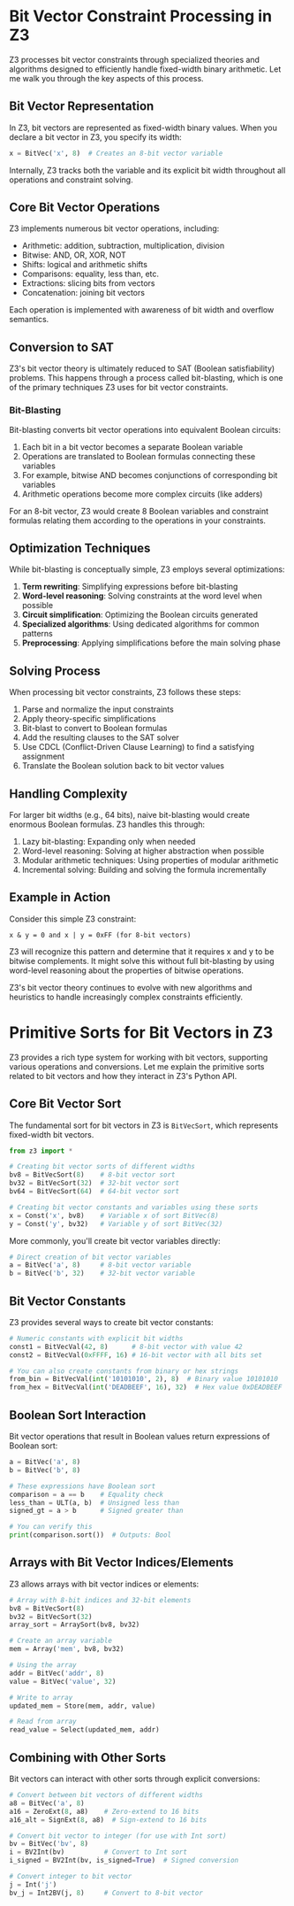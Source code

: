 # Bit Vector Constraint Processing in Z3

Z3 processes bit vector constraints through specialized theories and algorithms
designed to efficiently handle fixed-width binary arithmetic. Let me walk you 
through the key aspects of this process.

## Bit Vector Representation

In Z3, bit vectors are represented as fixed-width binary values. When you 
declare a bit vector in Z3, you specify its width:

```python
x = BitVec('x', 8)  # Creates an 8-bit vector variable
```

Internally, Z3 tracks both the variable and its explicit bit width throughout 
all operations and constraint solving.

## Core Bit Vector Operations

Z3 implements numerous bit vector operations, including:

- Arithmetic: addition, subtraction, multiplication, division
- Bitwise: AND, OR, XOR, NOT
- Shifts: logical and arithmetic shifts
- Comparisons: equality, less than, etc.
- Extractions: slicing bits from vectors
- Concatenation: joining bit vectors

Each operation is implemented with awareness of bit width and overflow 
semantics.

## Conversion to SAT

Z3's bit vector theory is ultimately reduced to SAT (Boolean satisfiability)
problems. This happens through a process called bit-blasting, which is one of
the primary techniques Z3 uses for bit vector constraints.

### Bit-Blasting

Bit-blasting converts bit vector operations into equivalent Boolean circuits:

1. Each bit in a bit vector becomes a separate Boolean variable
2. Operations are translated to Boolean formulas connecting these variables
3. For example, bitwise AND becomes conjunctions of corresponding bit variables
4. Arithmetic operations become more complex circuits (like adders)

For an 8-bit vector, Z3 would create 8 Boolean variables and constraint 
formulas relating them according to the operations in your constraints.

## Optimization Techniques

While bit-blasting is conceptually simple, Z3 employs several optimizations:

1. **Term rewriting**: Simplifying expressions before bit-blasting
2. **Word-level reasoning**: Solving constraints at the word level when possible
3. **Circuit simplification**: Optimizing the Boolean circuits generated
4. **Specialized algorithms**: Using dedicated algorithms for common patterns
5. **Preprocessing**: Applying simplifications before the main solving phase

## Solving Process

When processing bit vector constraints, Z3 follows these steps:

1. Parse and normalize the input constraints
2. Apply theory-specific simplifications
3. Bit-blast to convert to Boolean formulas
4. Add the resulting clauses to the SAT solver
5. Use CDCL (Conflict-Driven Clause Learning) to find a satisfying assignment
6. Translate the Boolean solution back to bit vector values

## Handling Complexity

For larger bit widths (e.g., 64 bits), naive bit-blasting would create 
enormous Boolean formulas. Z3 handles this through:

1. Lazy bit-blasting: Expanding only when needed
2. Word-level reasoning: Solving at higher abstraction when possible
3. Modular arithmetic techniques: Using properties of modular arithmetic
4. Incremental solving: Building and solving the formula incrementally

## Example in Action

Consider this simple Z3 constraint:
```
x & y = 0 and x | y = 0xFF (for 8-bit vectors)
```

Z3 will recognize this pattern and determine that it requires x and y to be
bitwise complements. It might solve this without full bit-blasting by using
word-level reasoning about the properties of bitwise operations.

Z3's bit vector theory continues to evolve with new algorithms and heuristics
to handle increasingly complex constraints efficiently.

# Primitive Sorts for Bit Vectors in Z3

Z3 provides a rich type system for working with bit vectors, supporting various
operations and conversions. Let me explain the primitive sorts related to bit
vectors and how they interact in Z3's Python API.

## Core Bit Vector Sort

The fundamental sort for bit vectors in Z3 is `BitVecSort`, which represents
fixed-width bit vectors.

```python
from z3 import *

# Creating bit vector sorts of different widths
bv8 = BitVecSort(8)    # 8-bit vector sort
bv32 = BitVecSort(32)  # 32-bit vector sort
bv64 = BitVecSort(64)  # 64-bit vector sort

# Creating bit vector constants and variables using these sorts
x = Const('x', bv8)    # Variable x of sort BitVec(8)
y = Const('y', bv32)   # Variable y of sort BitVec(32)
```

More commonly, you'll create bit vector variables directly:

```python
# Direct creation of bit vector variables
a = BitVec('a', 8)     # 8-bit vector variable
b = BitVec('b', 32)    # 32-bit vector variable
```

## Bit Vector Constants

Z3 provides several ways to create bit vector constants:

```python
# Numeric constants with explicit bit widths
const1 = BitVecVal(42, 8)      # 8-bit vector with value 42
const2 = BitVecVal(0xFFFF, 16) # 16-bit vector with all bits set

# You can also create constants from binary or hex strings
from_bin = BitVecVal(int('10101010', 2), 8)  # Binary value 10101010
from_hex = BitVecVal(int('DEADBEEF', 16), 32)  # Hex value 0xDEADBEEF
```

## Boolean Sort Interaction

Bit vector operations that result in Boolean values return expressions of
Boolean sort:

```python
a = BitVec('a', 8)
b = BitVec('b', 8)

# These expressions have Boolean sort
comparison = a == b    # Equality check
less_than = ULT(a, b)  # Unsigned less than
signed_gt = a > b      # Signed greater than

# You can verify this
print(comparison.sort())  # Outputs: Bool
```

## Arrays with Bit Vector Indices/Elements

Z3 allows arrays with bit vector indices or elements:

```python
# Array with 8-bit indices and 32-bit elements
bv8 = BitVecSort(8)
bv32 = BitVecSort(32)
array_sort = ArraySort(bv8, bv32)

# Create an array variable
mem = Array('mem', bv8, bv32)

# Using the array
addr = BitVec('addr', 8)
value = BitVec('value', 32)

# Write to array
updated_mem = Store(mem, addr, value)

# Read from array
read_value = Select(updated_mem, addr)
```

## Combining with Other Sorts

Bit vectors can interact with other sorts through explicit conversions:

```python
# Convert between bit vectors of different widths
a8 = BitVec('a', 8)
a16 = ZeroExt(8, a8)    # Zero-extend to 16 bits
a16_alt = SignExt(8, a8)  # Sign-extend to 16 bits

# Convert bit vector to integer (for use with Int sort)
bv = BitVec('bv', 8)
i = BV2Int(bv)          # Convert to Int sort
i_signed = BV2Int(bv, is_signed=True)  # Signed conversion

# Convert integer to bit vector
j = Int('j')
bv_j = Int2BV(j, 8)     # Convert to 8-bit vector
```
